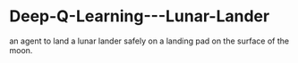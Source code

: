 # Deep-Q-Learning---Lunar-Lander
an agent to land a lunar lander safely on a landing pad on the surface of the moon.
